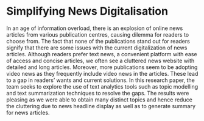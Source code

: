 # Simplifying News Digitalisation
In an age of information overload, there is an explosion of online news articles from various publication centres, causing dilemma for readers to choose from. The fact that none of the publications stand out for readers signify that there are some issues with the current digitalization of news articles. Although readers prefer text news, a convenient platform with ease of access and concise articles, we often see a cluttered news website with detailed and long articles. Moreover, more publications seem to be adopting video news as they frequently include video news in the articles. These lead to a gap in readers’ wants and current solutions. In this research paper, the team seeks to explore the use of text analytics tools such as topic modelling and text summarization techniques to resolve the gaps. The results were pleasing as we were able to obtain many distinct topics and hence reduce the cluttering due to news headline display as well as to generate summary for news articles.
